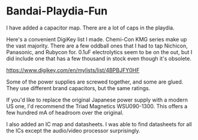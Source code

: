 # Bandai-Playdia-Fun

I have added a capacitor map. There are a lot of caps in the playdia.

Here's a convenient DigiKey list I made. Chemi-Con KMG series make up the vast majority. There are a few oddball ones that I had to tap Nichicon, Panasonic, and Rubycon for. 0.1uF electrolytics seem to be on the out, but I did include one that has a few thousand in stock even though it's obsolete. 

https://www.digikey.com/en/mylists/list/4BPBJFY0HF

Some of the power supplies are screwed together, and some are glued. They use different brand capacitors, but the same ratings.

If you'd like to replace the original Japanese power supply with a modern US one, I'd recommend the Triad Magnetics WSU090-1300. This offers a few hundred mA of headroom over the original.

I also added an IC map and datasheets. I was able to find datasheets for all the ICs except the audio/video processor surprisingly. 
